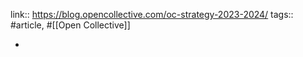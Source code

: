 link:: https://blog.opencollective.com/oc-strategy-2023-2024/
tags:: #article, #[[Open Collective]]

-